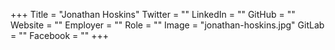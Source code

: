 +++
Title = "Jonathan Hoskins"
Twitter = ""
LinkedIn = ""
GitHub = ""
Website = ""
Employer = ""
Role = ""
Image = "jonathan-hoskins.jpg"
GitLab = ""
Facebook = ""
+++
